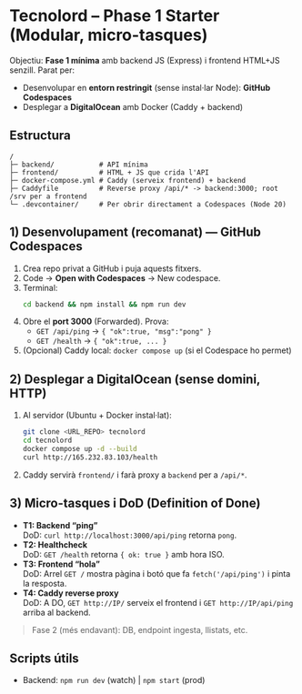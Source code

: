 # Tecnolord – Phase 1 Starter (Modular, micro-tasques)

Objectiu: **Fase 1 mínima** amb backend JS (Express) i frontend HTML+JS senzill. Parat per:
- Desenvolupar en **entorn restringit** (sense instal·lar Node): **GitHub Codespaces**
- Desplegar a **DigitalOcean** amb Docker (Caddy + backend)

## Estructura
```
/
├─ backend/           # API mínima
├─ frontend/          # HTML + JS que crida l'API
├─ docker-compose.yml # Caddy (serveix frontend) + backend
├─ Caddyfile          # Reverse proxy /api/* -> backend:3000; root /srv per a frontend
└─ .devcontainer/     # Per obrir directament a Codespaces (Node 20)
```

## 1) Desenvolupament (recomanat) — GitHub Codespaces
1. Crea repo privat a GitHub i puja aquests fitxers.
2. Code → **Open with Codespaces** → New codespace.
3. Terminal:
   ```bash
   cd backend && npm install && npm run dev
   ```
4. Obre el **port 3000** (Forwarded). Prova:
   - `GET /api/ping` → `{ "ok":true, "msg":"pong" }`
   - `GET /health`   → `{ "ok":true, ... }`
5. (Opcional) Caddy local: `docker compose up` (si el Codespace ho permet)

## 2) Desplegar a DigitalOcean (sense domini, HTTP)
1. Al servidor (Ubuntu + Docker instal·lat):
   ```bash
   git clone <URL_REPO> tecnolord
   cd tecnolord
   docker compose up -d --build
   curl http://165.232.83.103/health
   ```
2. Caddy servirà `frontend/` i farà proxy a `backend` per a `/api/*`.

## 3) Micro-tasques i DoD (Definition of Done)
- **T1: Backend “ping”**  
  DoD: `curl http://localhost:3000/api/ping` retorna `pong`.
- **T2: Healthcheck**  
  DoD: `GET /health` retorna `{ ok: true }` amb hora ISO.
- **T3: Frontend “hola”**  
  DoD: Arrel `GET /` mostra pàgina i botó que fa `fetch('/api/ping')` i pinta la resposta.
- **T4: Caddy reverse proxy**  
  DoD: A DO, `GET http://IP/` serveix el frontend i `GET http://IP/api/ping` arriba al backend.

> Fase 2 (més endavant): DB, endpoint ingesta, llistats, etc.

## Scripts útils
- Backend: `npm run dev` (watch) | `npm start` (prod)